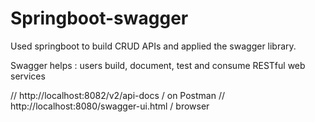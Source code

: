 # Springboot-swagger

Used springboot to build CRUD APIs 
and applied the swagger library.

Swagger helps :  users build, document, test and consume RESTful web services

// http://localhost:8082/v2/api-docs    / on Postman
// http://localhost:8080/swagger-ui.html  / browser
